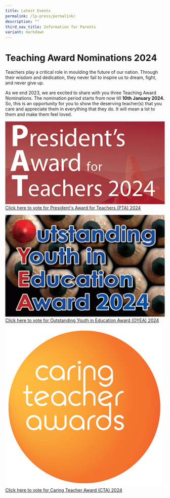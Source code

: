 ```yaml
---
title: Latest Events
permalink: /lp-press/permalink/
description: ""
third_nav_title: Information for Parents
variant: markdown
---
```

# Teaching Award Nominations 2024

Teachers play a critical role in moulding the future of our nation. Through their wisdom and dedication, they never fail to inspire us to dream, fight, and never give up.

As we end 2023, we are excited to share with you three Teaching Award Nominations. The nomination period starts from now till **10th January 2024.** So, this is an opportunity for you to show the deserving teacher(s) that you care and appreciate them in everything that they do. It will mean a lot to them and make them feel loved.

![](/images/Homepage/PTA2024.png)
[Click here to vote for President's Award for Teachers (PTA) 2024](https://form.gov.sg/650a5bfd07ce8a0011c0133c)

![](/images/Homepage/OYEA_2024.png)
[Click here to vote for Outstanding Youth in Education Award (OYEA) 2024](https://form.gov.sg/650a8bfa356d470012265669)

![](/images/Homepage/caring%20teacher%202024.png)
[Click here to vote for Caring Teacher Award (CTA) 2024](https://www.cta.nie.edu.sg/nominate)



